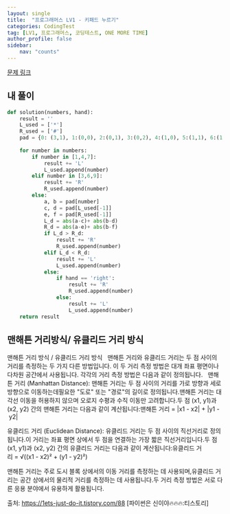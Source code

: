 ```yaml
---
layout: single
title:  "프로그래머스 LV1 - 키패드 누르기"
categories: CodingTest
tag: [LV1, 프로그래머스, 코딩테스트, ONE MORE TIME]
author_profile: false
sidebar: 
    nav: "counts"
---
```


[문제 링크](https://school.programmers.co.kr/learn/courses/30/lessons/67256)

## 내 풀이

```python
def solution(numbers, hand):
    result = ''
    L_used = ['*']
    R_used = ['#']
    pad = {0: (3,1), 1:(0,0), 2:(0,1), 3:(0,2), 4:(1,0), 5:(1,1), 6:(1,2), 7:(2,0), 8:(2,1), 9: (2,2), '*': (3,0), '#': (3,2)}
    
    for number in numbers:
        if number in [1,4,7]:
            result += 'L'
            L_used.append(number)
        elif number in [3,6,9]:
            result += 'R'
            R_used.append(number)
        else:
            a, b = pad[number]
            c, d = pad[L_used[-1]]
            e, f = pad[R_used[-1]]
            L_d = abs(a-c)+ abs(b-d)
            R_d = abs(a-e)+ abs(b-f)
            if L_d > R_d:
                result += 'R'
                R_used.append(number)
            elif L_d < R_d:
                result += 'L'
                L_used.append(number)
            else:
                if hand == 'right':
                    result += 'R'
                    R_used.append(number)
                else:
                    result += 'L'
                    L_used.append(number)
    return result                   
```

## 맨해튼 거리방식/ 유클리드 거리 방식

맨해튼 거리 방식 / 유클리드 거리 방식
 
맨해튼 거리와 유클리드 거리는 두 점 사이의 거리를 측정하는 두 가지 다른 방법입니다.
이 두 거리 측정 방법은 대개 좌표 평면이나 다차원 공간에서 사용됩니다.
각각의 거리 측정 방법은 다음과 같이 정의됩니다.
 
맨해튼 거리 (Manhattan Distance):
맨해튼 거리는 두 점 사이의 거리를 가로 방향과 세로 방향으로 이동하는데필요한 "도로" 또는 "경로"의 길이로 정의됩니다.맨해튼 거리는 대각선 이동을 허용하지 않으며 오로지 수평과 수직 이동만 고려합니다.두 점 (x1, y1)과 (x2, y2) 간의 맨해튼 거리는 다음과 같이 계산됩니다:맨해튼 거리 = |x1 - x2| + |y1 - y2|

유클리드 거리 (Euclidean Distance):
유클리드 거리는 두 점 사이의 직선거리로 정의됩니다.이 거리는 좌표 평면 상에서 두 점을 연결하는 가장 짧은 직선거리입니다.두 점 (x1, y1)과 (x2, y2) 간의 유클리드 거리는 다음과 같이 계산됩니다:유클리드 거리 = √((x1 - x2)² + (y1 - y2)²)

맨해튼 거리는 주로 도시 블록 상에서의 이동 거리를 측정하는 데 사용되며,유클리드 거리는 공간 상에서의 물리적 거리를 측정하는 데 사용됩니다.두 거리 측정 방법은 서로 다른 응용 분야에서 유용하게 활용됩니다.

출처: https://1ets-just-do-it.tistory.com/88 [파이썬은 신이야🔥🔥🔥:티스토리]

